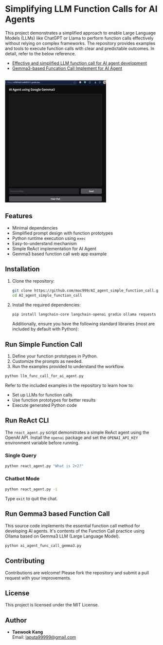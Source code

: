 # Simplifying LLM Function Calls for AI Agents

This project demonstrates a simplified approach to enable Large Language Models (LLMs) like ChatGPT or Llama to perform function calls effectively without relying on complex frameworks. The repository provides examples and tools to execute function calls with clear and predictable outcomes. In detail, refer to the below reference.
- [Effective and simplified LLM function call for AI agent development](https://medium.com/@laputa99999/effective-and-simplified-llm-function-call-for-ai-agent-development-6ccd6e44a191)
- [Gemma3-based Funcation Call Implement for AI Agent](https://daddynkidsmakers.blogspot.com/2025/06/gemma3-ollama-function-call.html)

</br>
<img src="https://github.com/mac999/AI_agent_simple_function_call/blob/main/gemma3.gif?raw=true" height="400"/>

## Features

- Minimal dependencies
- Simplified prompt design with function prototypes
- Python runtime execution using `exec`
- Easy-to-understand mechanism
- Simple ReAct implementation for AI Agent
- Gemma3 based function call web app example

## Installation

1. Clone the repository:
   ```bash
   git clone https://github.com/mac999/AI_agent_simple_function_call.git
   cd AI_agent_simple_function_call
   ```

2. Install the required dependencies:
   ```bash
   pip install langchain-core langchain-openai gradio ollama requests python-dotenv pydantic
   ```
   Additionally, ensure you have the following standard libraries (most are included by default with Python):

## Run Simple Function Call 

1. Define your function prototypes in Python.
2. Customize the prompts as needed.
3. Run the examples provided to understand the workflow.
```bash
python llm_func_call_for_ai_agent.py
```

Refer to the included examples in the repository to learn how to:

- Set up LLMs for function calls
- Use function prototypes for better results
- Execute generated Python code

## Run ReAct CLI

The `react_agent.py` script demonstrates a simple ReAct agent using the OpenAI API. Install the `openai` package and set the `OPENAI_API_KEY` environment variable before running.

### Single Query

```bash
python react_agent.py "What is 2+2?"
```

### Chatbot Mode

```bash
python react_agent.py -i
```

Type `exit` to quit the chat.

## Run Gemma3 based Function Call 
This source code implements the essential function call method for developing AI agents. It's contents of the Function Call practice using Ollama based on Gemma3 LLM (Large Language Model).
```bash
python ai_agent_func_call_gemma3.py
```

## Contributing

Contributions are welcome! Please fork the repository and submit a pull request with your improvements.

## License

This project is licensed under the MIT License.

## Author

- **Taewook Kang**  
  Email: [laputa99999@gmail.com](mailto:laputa99999@gmail.com)
